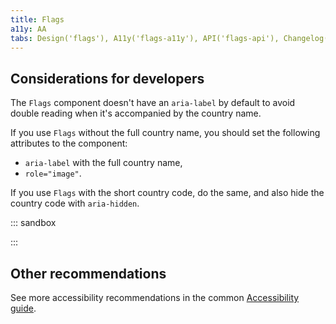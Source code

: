 ```yaml
---
title: Flags
a11y: AA
tabs: Design('flags'), A11y('flags-a11y'), API('flags-api'), Changelog('flags-changelog')
---
```


## Considerations for developers

The `Flags` component doesn't have an `aria-label` by default to avoid double reading when it's accompanied by the country name.

If you use `Flags` without the full country name, you should set the following attributes to the component:

- `aria-label` with the full country name,
- `role="image"`.

If you use `Flags` with the short country code, do the same, and also hide the country code with `aria-hidden`.

::: sandbox

<script lang="tsx">
  export Demo from './examples/aria-label.tsx';
</script>

:::

## Other recommendations

See more accessibility recommendations in the common [Accessibility guide](/core-principles/a11y/a11y#contrast).
